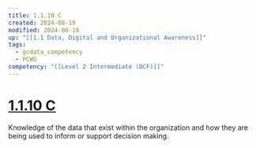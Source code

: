 ```yaml
---
title: 1.1.10 C
created: 2024-08-19
modified: 2024-08-19
up: "[[1.1 Data, Digital and Organizational Awareness]]"
tags:
  - gcdata_competency
  - PCWG
competency: "[[Level 2 Intermediate (DCF)]]"
---
```

# [1.1.10 C](1.1.10%20C.md)
Knowledge of the data that exist within the organization and how they are being used to inform or support decision making.

